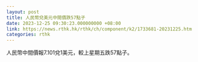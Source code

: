```yaml
---
layout: post
title: 人民幣兌美元中間價跌57點子
date: 2023-12-25 09:30:23.000000000 +08:00
link: https://news.rthk.hk/rthk/ch/component/k2/1733681-20231225.htm
categories: rthk
---
```


人民幣中間價報7.101兌1美元，較上星期五跌57點子。
